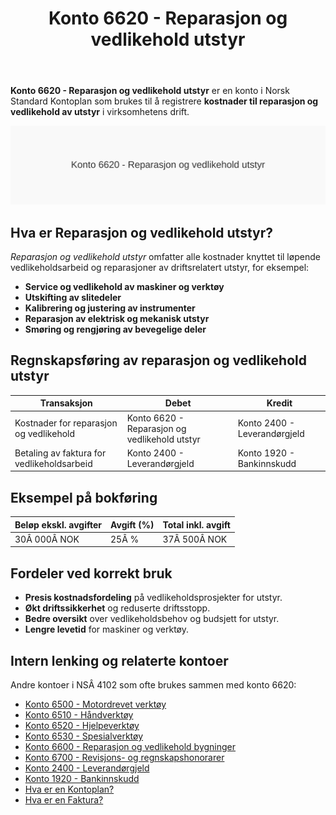 ﻿---
title: "Konto 6620 - Reparasjon og vedlikehold utstyr"
seoTitle: "6620-reparasjon-og-vedlikehold-utstyr"
description: '**Konto 6620 - Reparasjon og vedlikehold utstyr** er en konto i Norsk Standard Kontoplan som brukes til å registrere **kostnader til reparasjon og vedlikehold ...'
---

**Konto 6620 - Reparasjon og vedlikehold utstyr** er en konto i Norsk Standard Kontoplan som brukes til å registrere **kostnader til reparasjon og vedlikehold av utstyr** i virksomhetens drift.

![Illustrasjon av konto 6620 Reparasjon og vedlikehold utstyr](6620-reparasjon-og-vedlikehold-utstyr-image.svg)

## Hva er Reparasjon og vedlikehold utstyr?

*Reparasjon og vedlikehold utstyr* omfatter alle kostnader knyttet til løpende vedlikeholdsarbeid og reparasjoner av driftsrelatert utstyr, for eksempel:

* **Service og vedlikehold av maskiner og verktøy**
* **Utskifting av slitedeler**
* **Kalibrering og justering av instrumenter**
* **Reparasjon av elektrisk og mekanisk utstyr**
* **Smøring og rengjøring av bevegelige deler**

## Regnskapsføring av reparasjon og vedlikehold utstyr

| Transaksjon                             | Debet                                            | Kredit                       |
|-----------------------------------------|--------------------------------------------------|------------------------------|
| Kostnader for reparasjon og vedlikehold | Konto 6620 - Reparasjon og vedlikehold utstyr    | Konto 2400 - Leverandørgjeld |
| Betaling av faktura for vedlikeholdsarbeid | Konto 2400 - Leverandørgjeld                   | Konto 1920 - Bankinnskudd    |

## Eksempel på bokføring

| Beløp ekskl. avgifter | Avgift (%) | Total inkl. avgift |
|-----------------------|------------|--------------------|
| 30Â 000Â NOK            | 25Â %       | 37Â 500Â NOK         |

## Fordeler ved korrekt bruk

* **Presis kostnadsfordeling** på vedlikeholdsprosjekter for utstyr.
* **Økt driftssikkerhet** og reduserte driftsstopp.
* **Bedre oversikt** over vedlikeholdsbehov og budsjett for utstyr.
* **Lengre levetid** for maskiner og verktøy.

## Intern lenking og relaterte kontoer

Andre kontoer i NSÂ 4102 som ofte brukes sammen med konto 6620:

* [Konto 6500 - Motordrevet verktøy](/blogs/kontoplan/6500-motordrevet-verktoy "Konto 6500 - Motordrevet verktøy")
* [Konto 6510 - Håndverktøy](/blogs/kontoplan/6510-handverktoy "Konto 6510 - Håndverktøy")
* [Konto 6520 - Hjelpeverktøy](/blogs/kontoplan/6520-hjelpeverktoy "Konto 6520 - Hjelpeverktøy")
* [Konto 6530 - Spesialverktøy](/blogs/kontoplan/6530-spesialverktoy "Konto 6530 - Spesialverktøy")
* [Konto 6600 - Reparasjon og vedlikehold bygninger](/blogs/kontoplan/6600-reparasjon-og-vedlikehold-bygninger "Konto 6600 - Reparasjon og vedlikehold bygninger")
* [Konto 6700 - Revisjons- og regnskapshonorarer](/blogs/kontoplan/6700-revisjons-og-regnskapshonorarer "Konto 6700 - Revisjons- og regnskapshonorarer")
* [Konto 2400 - Leverandørgjeld](/blogs/kontoplan/2400-leverandorgjeld "Konto 2400 - Leverandørgjeld")
* [Konto 1920 - Bankinnskudd](/blogs/kontoplan/1920-bankinnskudd "Konto 1920 - Bankinnskudd")
* [Hva er en Kontoplan?](/blogs/regnskap/hva-er-kontoplan "Hva er en Kontoplan? Komplett Guide til Kontoplaner i Norsk Regnskap")
* [Hva er en Faktura?](/blogs/regnskap/hva-er-en-faktura "Hva er en Faktura? En Guide til Norske Fakturakrav")






